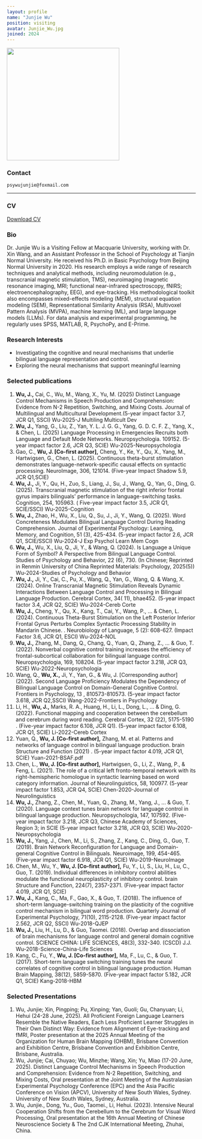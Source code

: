 ```yaml
---
layout: profile
name: "Junjie Wu"
position: visiting
avatar: Junjie_Wu.jpg
joined: 2024
---
```


<img width="300" src="{{site.baseurl}}/images/people/{{page.avatar}}" data-action="zoom">

### Contact
<i class="fa fa-envelope-o"></i>  `psywujunjie@foxmail.com`

<hr>


### CV  
<i class="fa fa-file-pdf-o"></i> <a href="https://xinlab-clue.github.io/documents/Junjie_CV.pdf" target="_blank">Download CV</a>


### Bio

Dr. Junjie Wu is a Visiting Fellow at Macquarie University, working with Dr. Xin Wang, and an Assistant Professor in the School of Psychology at Tianjin Normal University. He received his Ph.D. in Basic Psychology from Beijing Normal University in 2020.
His research employs a wide range of research techniques and analytical methods, including neuromodulation (e.g., transcranial magnetic stimulation, TMS), neuroimaging (magnetic resonance imaging, MRI; functional near-infrared spectroscopy, fNIRS; electroencephalography, EEG), and eye-tracking. His methodological toolkit also encompasses mixed-effects modeling (MEM), structural equation modeling (SEM), Representational Similarity Analysis (RSA), Multivoxel Pattern Analysis (MVPA), machine learning (ML), and large language models (LLMs). For data analysis and experimental programming, he regularly uses SPSS, MATLAB, R, PsychoPy, and E-Prime.


### Research Interests
- Investigating the cognitive and neural mechanisms that underlie bilingual language representation and control.
- Exploring the neural mechanisms that support meaningful learning

### Selected publications
1.	**Wu, J.,** Cai, C., Wu, M., Wang, X., Yu, M. (2025) Distinct Language Control Mechanisms in Speech Production and Comprehension: Evidence from N-2 Repetition, Switching, and Mixing Costs. Journal of Multilingual and Multicultural Development.(5-year impact factor 3.7, JCR Q1, SSCI) Wu-2025-J Multiling Multicult Dev
2.	**Wu, J.,** Yang, G., Liu, Z., Yan, Y. L. J. G. G., Yang, G. D. C. F. Z., Yang, X., & Chen, L. (2025) Language Processing in Emergencies Recruits both Language and Default Mode Networks. Neuropsychologia. 109152. (5-year impact factor 2.6, JCR Q3, SCIE) Wu-2025-Neuropsychologia
3.	Gao, C., **Wu, J. [Co-first author],** Cheng, Y., Ke, Y., Qu, X., Yang, M., Hartwigsen, G., Chen, L. (2025). Continuous theta-burst stimulation demonstrates language-network-specific causal effects on syntactic processing. NeuroImage, 306, 121014. (Five-year Impact Shadow 5.9, JCR Q1,SCIE)
4.	**Wu, J.,** Ji, Y., Qu, H., Zuo, S., Liang, J., Su, J., Wang, Q., Yan, G., Ding, G. (2025). Transcranial magnetic stimulation of the right inferior frontal gyrus impairs bilinguals' performance in language-switching tasks. Cognition, 254, 105963. ( Five-year impact factor 3.5, JCR Q1, SCIE/SSCI) Wu-2025-Cognition
5.	**Wu, J.,** Zhao, H., Wu, X., Liu, Q., Su, J., Ji, Y., Wang, Q. (2025). Word Concreteness Modulates Bilingual Language Control During Reading Comprehension. Journal of Experimental Psychology: Learning, Memory, and Cognition, 51 (3), 425-434. (5-year impact factor 2.6, JCR Q1, SCIE/SSCI) Wu-2024-J Exp Psychol Learn Mem Cogn
6.	**Wu, J.,** Wu, X., Liu, Q., Ji, Y., & Wang, Q. (2024). Is Language a Unique Form of Symbol? A Perspective from Bilingual Language Control. Studies of Psychology and Behavior, 22 (6), 730. (In Chinese; Reprinted in Renmin University of China Reprinted Materials: Psychology, 2025(5)) Wu-2024-Studies of Psychology and Behavior
7.	**Wu, J.,** Ji, Y., Cai, C., Pu, X., Wang, Q., Yan, G., Wang, Q. & Wang, X. (2024). Online Transcranial Magnetic Stimulation Reveals Dynamic Interactions Between Language Control and Processing in Bilingual Language Production. Cerebral Cortex, 34( 11), bhae452. (5-year impact factor 3.4, JCR Q2, SCIE) Wu-2024-Cereb Corte
8.	**Wu, J.,** Cheng, Y., Qu, X., Kang, T., Cai, Y., Wang, P., ... & Chen, L. (2024). Continuous Theta-Burst Stimulation on the Left Posterior Inferior Frontal Gyrus Perturbs Complex Syntactic Processing Stability in Mandarin Chinese. . Neurobiology of Language, 5 (2): 608-627. (Impact Factor 3.6, JCR Q1, ESCI) Wu-2024-NOL
9.	**Wu, J.,** Zhang, M., Dang, Q., Chang, Q., Yuan, Q., Zhang, Z., ... & Guo, T. (2022). Nonverbal cognitive control training increases the efficiency of frontal-subcortical collaboration for bilingual language control. Neuropsychologia, 169,  108204. (5-year impact factor 3.218, JCR Q3, SCIE) Wu-2022-Neuropsychologia
10.	Wang, Q., **Wu, X.,** Ji, Y., Yan, G., & Wu, J. [Corresponding author]  (2022). Second Language Proficiency Modulates the Dependency of Bilingual Language Control on Domain-General Cognitive Control. Frontiers in Psychology, 13 , 810573-810573. (5-year impact factor 3.618, JCR Q2,SSCI) Wang-2022-Frontiers in Psychology
11.	Li, H., **Wu, J.,** Marks, R. A., Huang, H., Li, L., Dong, L., ... & Ding, G. (2022). Functional mapping and cooperation between the cerebellum and cerebrum during word reading. Cerebral Cortex, 32 (22), 5175-5190 . (Five-year impact factor 6.108, JCR Q1). (5-year impact factor 6.108, JCR Q1, SCIE) Li-2022-Cereb Cortex
12.	Yuan, Q., **Wu, J. [Co-first author],** Zhang, M. et al. Patterns and networks of language control in bilingual language production. brain Structure and Function (2021) . (5-year impact factor 4.019, JCR Q1, SCIE) Yuan-2021-BSAF.pdf
13.	Chen, L., **Wu, J. [Co-first author],** Hartwigsen, G., Li, Z., Wang, P., & Feng, L. (2021). The role of a critical left fronto-temporal network with its right-hemispheric homologue in syntactic learning based on word category information. Journal of Neurolinguistics, 58, 100977. (5-year impact factor 1.853, JCR Q4, SCIE) Chen-2020-Journal of Neurolinguistics
14.	**Wu, J.,** Zhang, Z., Chen, M., Yuan, Q., Zhang, M., Yang, J., ... & Guo, T. (2020). Language context tunes brain network for language control in bilingual language production.  Neuropsychologia, 147, 107592. (Five-year impact factor 3.218, JCR Q3, Chinese Academy of Sciences, Region 3; in SCIE (5-year impact factor 3.218, JCR Q3, SCIE) Wu-2020-Neuropsychologia
15.	**Wu, J.,** Yang, J., Chen, M., Li, S., Zhang, Z., Kang, C., Ding, G., Guo, T. (2019). Brain Network Reconfiguration for Language and Domain-general Cognitive Control in Bilinguals. Neuroimage, 199, 454-465. (Five-year impact factor 6.918, JCR Q1, SCIE) Wu-2019-NeuroImage
16.	Chen, M., Wu, Y., **Wu, J. [Co-first author],** Fu, Y., Li, S., Liu, H., Lu, C., Guo, T. (2019). Individual differences in inhibitory control abilities modulate the functional neuroplasticity of inhibitory control. brain Structure and Function, 224(7), 2357-2371. (Five-year impact factor 4.019, JCR Q1, SCIE)
17.	**Wu, J.,** Kang, C., Ma, F., Gao, X., & Guo, T. (2018). The influence of short-term language-switching training on the plasticity of the cognitive control mechanism in bilingual word production. Quarterly Journal of Experimental Psychology, 71(10), 2115-2128. (Five-year impact factor 2.562, JCR Q2, SSCI) Wu-2018-QJEP
18.	**Wu, J.,** Liu, H., Lu, D., & Guo, Taomei. (2018). Overlap and dissociation of brain mechanisms for language control and general domain cognitive control. SCIENCE CHINA: LIFE SCIENCES, 48(3), 332-340. (CSCD) J.J. Wu-2018-Science-China-Life Sciences
19.	Kang, C., Fu, Y., **Wu, J. [Co-first author],** Ma, F., Lu, C., & Guo, T. (2017). Short-term language switching training tunes the neural correlates of cognitive control in bilingual language production. Human Brain Mapping, 38(12), 5859-5870. (Five-year impact factor 5.182, JCR Q1, SCIE) Kang-2018-HBM

### Selected Presentations
1.	Wu, Junjie; Xin, Pingping; Pu, Xinping; Yan, Guoli; Gu, Chanyuan; Li, Hehui (24-28 June, 2025). All Proficient Foreign Language Learners Resemble the Native Readers, Each Less Proficient Learner Struggles in Their Own Distinct Way: Evidence from Alignment of Eye-tracking and fMRI, Poster presentation at the 2025 Annual Meeting of the Organization for Human Brain Mapping (OHBM), Brisbane Convention and Exhibition Centre, Brisbane Convention and Exhibition Centre, Brisbane, Australia.
2.	Wu, Junjie; Cai, Chuyao; Wu, Minzhe; Wang, Xin; Yu, Miao (17-20 June, 2025). Distinct Language Control Mechanisms in Speech Production and Comprehension: Evidence from N-2 Repetition, Switching, and Mixing Costs, Oral presentation at the Joint Meeting of the Australasian Experimental Psychology Conference (EPC) and the Asia Pacific Conference on Vision (APCV), University of New South Wales, Sydney. University of New South Wales, Sydney, Australia.
3.	Wu, Junjie., Dong, Yu., Guo, Taomei., Li, Hehui. (2023). Intensive Neural Cooperation Shifts from the Cerebellum to the Cerebrum for Visual Word Processing, Oral presentation at the 16th Annual Meeting of Chinese Neuroscience Society & The 2nd CJK International Meeting, Zhuhai, China.
